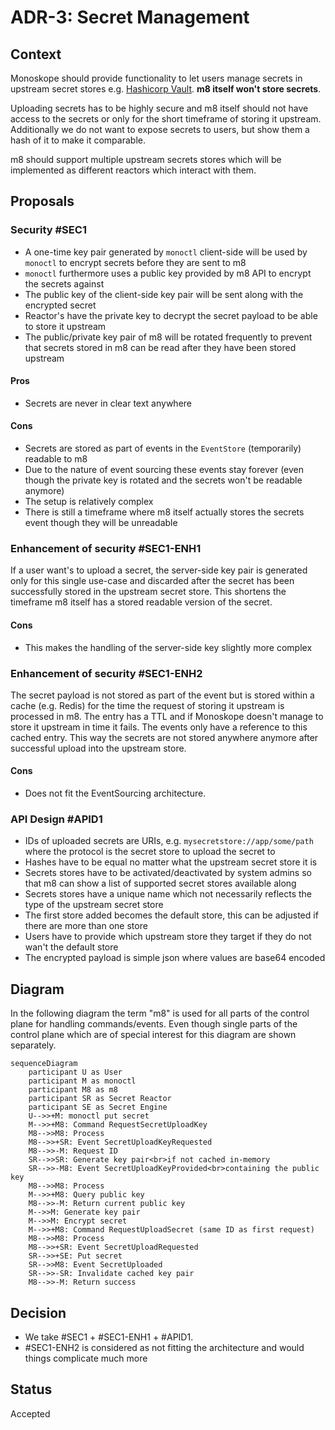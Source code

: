 # ADR-3: Secret Management

## Context

Monoskope should provide functionality to let users manage secrets in upstream secret stores e.g. [Hashicorp Vault](https://www.vaultproject.io/).
**m8 itself won't store secrets**.

Uploading secrets has to be highly secure and m8 itself should not have access to the secrets or only for the short timeframe of storing it upstream.
Additionally we do not want to expose secrets to users, but show them a hash of it to make it comparable.

m8 should support multiple upstream secrets stores which will be implemented as different reactors which interact with them.

## Proposals

### Security #SEC1

* A one-time key pair generated by `monoctl` client-side will be used by `monoctl` to encrypt secrets before they are sent to m8
* `monoctl` furthermore uses a public key provided by m8 API to encrypt the secrets against
* The public key of the client-side key pair will be sent along with the encrypted secret
* Reactor's have the private key to decrypt the secret payload to be able to store it upstream
* The public/private key pair of m8 will be rotated frequently to prevent that secrets stored in m8 can be read after they have been stored upstream

#### Pros

* Secrets are never in clear text anywhere

#### Cons

* Secrets are stored as part of events in the `EventStore` (temporarily) readable to m8
* Due to the nature of event sourcing these events stay forever (even though the private key is rotated and the secrets won't be readable anymore)
* The setup is relatively complex
* There is still a timeframe where m8 itself actually stores the secrets event though they will be unreadable

### Enhancement of security #SEC1-ENH1

If a user want's to upload a secret, the server-side key pair is generated only for this single use-case and discarded after the secret has been successfully stored in the upstream secret store.
This shortens the timeframe m8 itself has a stored readable version of the secret.

#### Cons

* This makes the handling of the server-side key slightly more complex

### Enhancement of security #SEC1-ENH2

The secret payload is not stored as part of the event but is stored within a cache (e.g. Redis) for the time the request of storing it upstream is processed in m8.
The entry has a TTL and if Monoskope doesn't manage to store it upstream in time it fails.
The events only have a reference to this cached entry.
This way the secrets are not stored anywhere anymore after successful upload into the upstream store.

#### Cons

* Does not fit the EventSourcing architecture.

### API Design #APID1

* IDs of uploaded secrets are URIs, e.g. `mysecretstore://app/some/path` where the protocol is the secret store to upload the secret to
* Hashes have to be equal no matter what the upstream secret store it is
* Secrets stores have to be activated/deactivated by system admins so that m8 can show a list of supported secret stores available along
* Secrets stores have a unique name which not necessarily reflects the type of the upstream secret store
* The first store added becomes the default store, this can be adjusted if there are more than one store
* Users have to provide which upstream store they target if they do not wan't the default store
* The encrypted payload is simple json where values are base64 encoded

## Diagram

In the following diagram the term "m8" is used for all parts of the control plane for handling commands/events.
Even though single parts of the control plane which are of special interest for this diagram are shown separately.

```mermaid
sequenceDiagram
    participant U as User
    participant M as monoctl
    participant M8 as m8
    participant SR as Secret Reactor
    participant SE as Secret Engine
    U-->>+M: monoctl put secret
    M-->>+M8: Command RequestSecretUploadKey
    M8-->>M8: Process
    M8-->>+SR: Event SecretUploadKeyRequested
    M8-->>-M: Request ID
    SR-->>SR: Generate key pair<br>if not cached in-memory
    SR-->>-M8: Event SecretUploadKeyProvided<br>containing the public key
    M8-->>M8: Process
    M-->>+M8: Query public key
    M8-->>-M: Return current public key
    M-->>M: Generate key pair
    M-->>M: Encrypt secret
    M-->>+M8: Command RequestUploadSecret (same ID as first request)
    M8-->>M8: Process
    M8-->>+SR: Event SecretUploadRequested
    SR-->>+SE: Put secret
    SR-->>M8: Event SecretUploaded
    SR-->>-SR: Invalidate cached key pair
    M8-->>-M: Return success
```

## Decision

* We take #SEC1 + #SEC1-ENH1 + #APID1.
* #SEC1-ENH2 is considered as not fitting the architecture and would things complicate much more
  
## Status

Accepted
